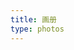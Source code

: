 ```yaml
---
title: 画册
type: photos
---
```


<!-- CSS Code -->
<style>
.MyGrid{width:100%;max-width:1040px;margin:0 auto;text-align:center}.card{overflow:hidden;transition:.3s ease-in-out;border-radius:8px;background-color:#efefef;padding:1.4px}.ImageInCard img{padding:0;border-radius:8px}
@media(prefers-color-scheme:dark){.card{background-color:#333;}}
</style>
<!-- CSS Code End -->


<div class="MyGrid"></div>